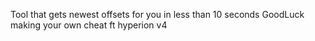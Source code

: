 Tool that gets newest offsets for you in less than 10 seconds
GoodLuck making your own cheat ft hyperion v4
